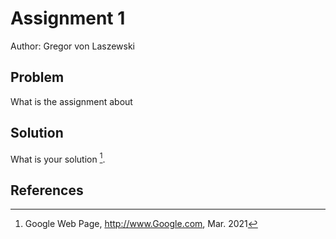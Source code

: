 # Assignment 1

Author: Gregor von Laszewski

## Problem

What is the assignment about

## Solution

What is your solution [^google].

## References

[^google]: Google Web Page, <http://www.Google.com>, Mar. 2021